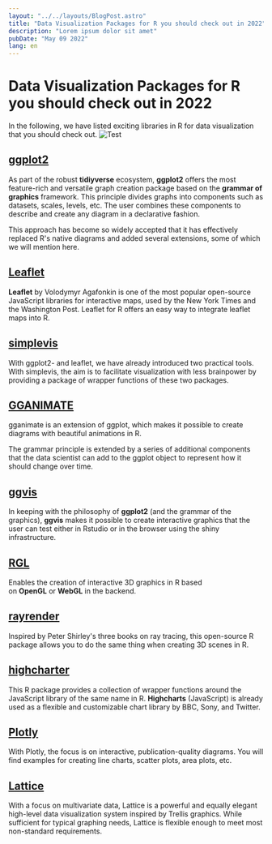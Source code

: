 ```yaml
---
layout: "../../layouts/BlogPost.astro"
title: "Data Visualization Packages for R you should check out in 2022"
description: "Lorem ipsum dolor sit amet"
pubDate: "May 09 2022"
lang: en
---
```


# Data Visualization Packages for R you should check out in 2022

In the following, we have listed exciting libraries in R for data visualization that you should check out.
![Test](https://images.prismic.io/citedrive/c6848181-3e34-4b6a-a5ce-e17969d2b711_Screenshot%202022-05-09%20at%2020.42.28.png?ixlib=gatsbyFP&auto=compress%2Cformat&fit=max&q=50&w=1000&h=582)

## [ggplot2](https://ggplot2.tidyverse.org/)

As part of the robust **tidiyverse** ecosystem, **ggplot2** offers the most feature-rich and versatile graph creation package based on the **grammar of graphics** framework. This principle divides graphs into components such as datasets, scales, levels, etc. The user combines these components to describe and create any diagram in a declarative fashion.

This approach has become so widely accepted that it has effectively replaced R's native diagrams and added several extensions, some of which we will mention here.

## [Leaflet](https://rstudio.github.io/leaflet/)

**Leaflet** by Volodymyr Agafonkin is one of the most popular open-source JavaScript libraries for interactive maps, used by the New York Times and the Washington Post. Leaflet for R offers an easy way to integrate leaflet maps into R.

## [simplevis](https://statisticsnz.github.io/simplevis/)

With ggplot2- and leaflet, we have already introduced two practical tools. With simplevis, the aim is to facilitate visualization with less brainpower by providing a package of wrapper functions of these two packages.

## [GGANIMATE](https://gganimate.com/articles/gganimate.html)

gganimate is an extension of ggplot, which makes it possible to create diagrams with beautiful animations in R.

The grammar principle is extended by a series of additional components that the data scientist can add to the ggplot object to represent how it should change over time.

## [ggvis](https://ggvis.rstudio.com/)

In keeping with the philosophy of **ggplot2** (and the grammar of the graphics), **ggvis** makes it possible to create interactive graphics that the user can test either in Rstudio or in the browser using the shiny infrastructure.

## [RGL](https://dmurdoch.github.io/rgl/)

Enables the creation of interactive 3D graphics in R based on **OpenGL** or **WebGL** in the backend.

## [rayrender](https://www.rayrender.net/)

Inspired by Peter Shirley's three books on ray tracing, this open-source R package allows you to do the same thing when creating 3D scenes in R.

## [highcharter](https://jkunst.com/highcharter/)

This R package provides a collection of wrapper functions around the JavaScript library of the same name in R. **Highcharts** (JavaScript) is already used as a flexible and customizable chart library by BBC, Sony, and Twitter.

## [Plotly](https://plotly.com/r/)

With Plotly, the focus is on interactive, publication-quality diagrams. You will find examples for creating line charts, scatter plots, area plots, etc.

## [Lattice](http://lattice.r-forge.r-project.org/)

With a focus on multivariate data, Lattice is a powerful and equally elegant high-level data visualization system inspired by Trellis graphics. While sufficient for typical graphing needs, Lattice is flexible enough to meet most non-standard requirements.

